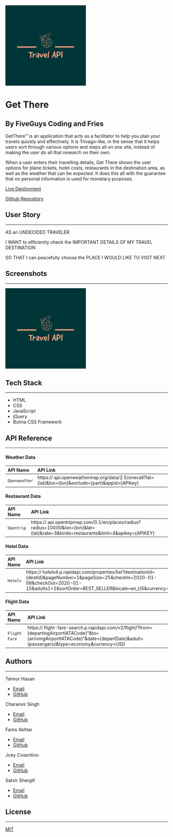 
<img src="assets/images/READMELogo.png" width="250">


# Get There 

## By FiveGuys Coding and Fries

GetThere™ is an application that acts as a facilitator to help you plan your travels quickly and effectively. It is Trivago-like, in the sense that it helps users sort through various options and steps all on one site, instead of making the user do all that research on their own.

When a user enters their travelling details, Get There shows the user options for plane tickets, hotel costs, restaurants in the destination area, as well as the weather that can be expected. It does this all with the guarantee that no personal information is used for monetary purposes.

[Live Deployment](#)

[Github Repository](https://github.com/codeproject11/Get-There)


## User Story
--------------

AS an UNDECIDED TRAVELER

I WANT to efficiently check the IMPORTANT DETAILS OF MY TRAVEL DESTINATION

SO THAT I can peacefully choose the PLACE I WOULD LIKE TO VISIT NEXT


## Screenshots
--------------

<img src="assets/images/READMELogo.png" width="250">


## Tech Stack
-------------

- HTML
- CSS
- JavaScript
- jQuery
- Bulma CSS Framework


## API Reference
----------------

#### Weather Data
| API Name | API Link               |
| :-------- | :------------------------- |
| `Openweather` | https:// api.openweathermap.org/data/2.5/onecall?lat={lat}&lon={lon}&exclude={part}&appid={APIkey} |

#### Restaurant Data
| API Name | API Link               |
| :-------- | :------------------------- |
| `Opentrip` | https:// api.opentripmap.com/0.1/en/places/radius?radius=10000&lon={lon}&lat={lat}&rate=3&kinds=restaurants&limit=4&apikey={APIKEY} |

#### Hotel Data
| API Name | API Link               |
| :-------- | :---------------------|
| `Hotels` | https:// hotels4.p.rapidapi.com/properties/list?destinationId={destId}&pageNumber=1&pageSize=25&checkIn=2020-01-08&checkOut=2020-01-15&adults1=1&sortOrder=BEST_SELLER&locale=en_US&currency=CAD |

#### Flight Data
| API Name | API Link               |
| :-------- | :------------------------- |
| `Flight Fare` | https:// flight-fare-search.p.rapidapi.com/v2/flight/?from={departingAirportIATACode}"&to={arrivingAirportIATACode}"&date={departDate}&adult={passengers}&type=economy&currency=USD |




## Authors
----------

Taimur Hasan
- [Email](taimurhasan11@gmail.com)
- [GitHub](#)

Charanvir Singh
- [Email](charanvir123@gmail.com)
- [GitHub](https://github.com/Charanvir)

Fares Akhtar
- [Email](akhtar.fares@gmail.com)
- [GitHub](#)

Joey Cosentino
- [Email](joeycosentino24@gmail.com)
- [GitHub](#)

Satvir Shergill
- [Email](s.shergill1@outlook.com)
- [GitHub](#)










## License
----------

[MIT](https://choosealicense.com/licenses/mit/)

